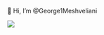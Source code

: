 👋 Hi, I’m @George1Meshveliani

![](https://komarev.com/ghpvc/?username=your-github-username&color=red)
<!-- - 👀 I’m interested in ...
- 🌱 I’m currently learning ...
- 💞️ I’m looking to collaborate on ...
- 📫 How to reach me ... -->

<!---
George1Meshveliani/George1Meshveliani is a ✨ special ✨ repository because its `README.md` (this file) appears on your GitHub profile.
You can click the Preview link to take a look at your changes.
--->
